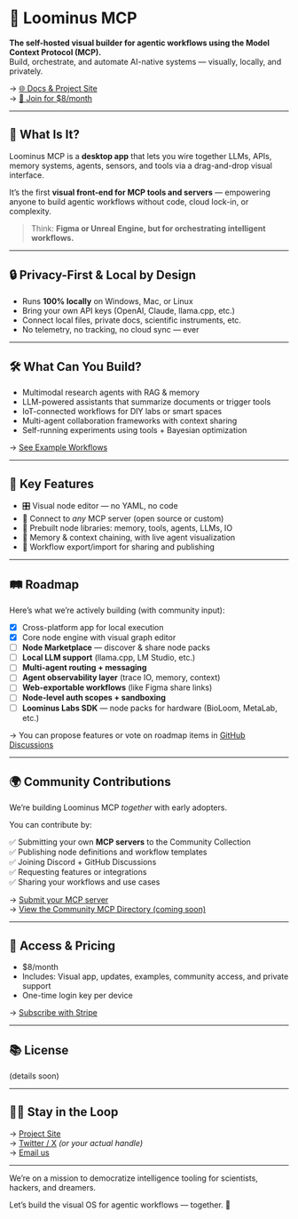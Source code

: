 # 🧬 Loominus MCP

**The self-hosted visual builder for agentic workflows using the Model Context Protocol (MCP).**  
Build, orchestrate, and automate AI-native systems — visually, locally, and privately.

→ [🌐 Docs & Project Site](https://yourusername.github.io/loominus-mcp/)  
→ [💸 Join for $8/month](./docs/join.md)

---

## 🧠 What Is It?

Loominus MCP is a **desktop app** that lets you wire together LLMs, APIs, memory systems, agents, sensors, and tools via a drag-and-drop visual interface.

It’s the first **visual front-end for MCP tools and servers** — empowering anyone to build agentic workflows without code, cloud lock-in, or complexity.

> Think: **Figma or Unreal Engine, but for orchestrating intelligent workflows.**

---

## 🔒 Privacy-First & Local by Design

- Runs **100% locally** on Windows, Mac, or Linux
- Bring your own API keys (OpenAI, Claude, llama.cpp, etc.)
- Connect local files, private docs, scientific instruments, etc.
- No telemetry, no tracking, no cloud sync — ever

---

## 🛠 What Can You Build?

- Multimodal research agents with RAG & memory  
- LLM-powered assistants that summarize documents or trigger tools  
- IoT-connected workflows for DIY labs or smart spaces  
- Multi-agent collaboration frameworks with context sharing  
- Self-running experiments using tools + Bayesian optimization  

→ [See Example Workflows](./docs/examples.md)

---

## 🚀 Key Features

- 🎛️ Visual node editor — no YAML, no code  
- 🔌 Connect to *any* MCP server (open source or custom)  
- 🧩 Prebuilt node libraries: memory, tools, agents, LLMs, IO  
- 🧠 Memory & context chaining, with live agent visualization  
- 🧾 Workflow export/import for sharing and publishing

---

## 🛤️ Roadmap

Here’s what we’re actively building (with community input):

- [x] Cross-platform app for local execution  
- [x] Core node engine with visual graph editor  
- [ ] **Node Marketplace** — discover & share node packs  
- [ ] **Local LLM support** (llama.cpp, LM Studio, etc.)  
- [ ] **Multi-agent routing + messaging**  
- [ ] **Agent observability layer** (trace IO, memory, context)  
- [ ] **Web-exportable workflows** (like Figma share links)  
- [ ] **Node-level auth scopes + sandboxing**  
- [ ] **Loominus Labs SDK** — node packs for hardware (BioLoom, MetaLab, etc.)

→ You can propose features or vote on roadmap items in [GitHub Discussions](https://github.com/BioLattice/loominus-mcp/discussions)

---

## 🌍 Community Contributions

We’re building Loominus MCP *together* with early adopters.

You can contribute by:

✅ Submitting your own **MCP servers** to the Community Collection  
✅ Publishing node definitions and workflow templates  
✅ Joining Discord + GitHub Discussions  
✅ Requesting features or integrations  
✅ Sharing your workflows and use cases

→ [Submit your MCP server](https://github.com/BioLattice/loominus-mcp/discussions)  
→ [View the Community MCP Directory (coming soon)](./docs/community-servers.md)

---

## 💸 Access & Pricing

- $8/month  
- Includes: Visual app, updates, examples, community access, and private support  
- One-time login key per device

→ [Subscribe with Stripe](./docs/join.md)

---

## 📚 License

(details soon)  


---

## 🧑‍🚀 Stay in the Loop

→ [Project Site](https://yourusername.github.io/loominus-mcp/)  
→ [Twitter / X](https://twitter.com/biolattice) *(or your actual handle)*  
→ [Email us](mailto:hello@biolattice.ai)

---

We’re on a mission to democratize intelligence tooling for scientists, hackers, and dreamers.

Let’s build the visual OS for agentic workflows — together. 🌱
